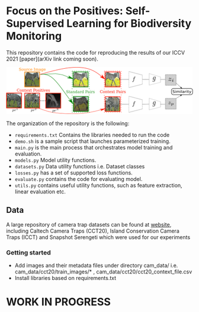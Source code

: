 # Focus on the Positives: Self-Supervised Learning for Biodiversity Monitoring
This repository contains the code for reproducing the results of our ICCV 2021 [paper](arXiv link coming soon).

![Overview of Context approach](figs/siamese_net.png)


The organization of the repository is the following:

* `requirements.txt` Contains the libraries needed to run the code
* `demo.sh` is a sample script that launches parameterized training.
* `main.py` is the main process that orchestrates model training and evaluation.
* `models.py` Model utility functions.
* `datasets.py` Data utility functions i.e. Dataset classes
* `losses.py` has a set of supported loss functions.
* `evaluate.py` contains the code for evaluating model.
* `utils.py` contains useful utility functions, such as feature extraction, linear evaluation etc.


## Data
A large repository of camera trap datasets can be found at [website](http://lila.science/), including Caltech Camera Traps (CCT20), Island Conservation Camera Traps (ICCT) and Snapshot Serengeti which were used for our experiments  


### Getting started
*  Add images and their metadata files under directory cam_data/ i.e. cam_data/cct20/train_images/* , cam_data/cct20/cct20_context_file.csv
* Install libraries based on requirements.txt


# WORK IN PROGRESS
